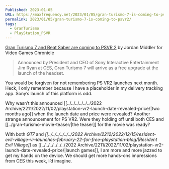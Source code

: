 ```yaml
---
Published: 2023-01-05
URL: https://maxfrequency.net/2023/01/05/gran-turismo-7-is-coming-to-psvr2/
permalink: 2023/01/05/gran-turismo-7-is-coming-to-psvr2/
tags:
  - GranTurismo
  - PlayStation_PSVR
---
```

[Gran Turismo 7 and Beat Saber are coming to PSVR 2](https://www.videogameschronicle.com/news/gran-turismo-7-and-beat-saber-are-coming-to-psvr-2/) by Jordan Middler for Video Games Chronicle

> Announced by President and CEO of Sony Interactive Entertainment Jim Ryan at CES, Gran Turismo 7 will arrive as a free upgrade at the launch of the headset.

You would be forgiven for not remembering PS VR2 launches next month. Heck, I only remember because I have a placeholder in my delivery tracking app. Sony’s launch of this platform is odd.

Why wasn’t this announced [[../../../../../../2022 Archive/2211/2022/11/02/playstation-vr2-launch-date-revealed-price/|two months ago]] when the launch date and price were revealed? Another strange announcement for PS VR2. Were they holding off until both CES and [[../gran-turismo-movie-teaser/|the teaser]] for the movie was ready?

With both *GT7* and *[[../../../../../../2022 Archive/2212/2022/12/15/resident-evil-village-vr-launches-february-22-for-free-playstation-blog/|Resident Evil Village]]* as [[../../../../../../2022 Archive/2211/2022/11/02/playstation-vr2-launch-date-revealed-price/|launch games]], I am more and more jazzed to get my hands on the device. We should get more hands-ons impressions from CES this week, I’d imagine.